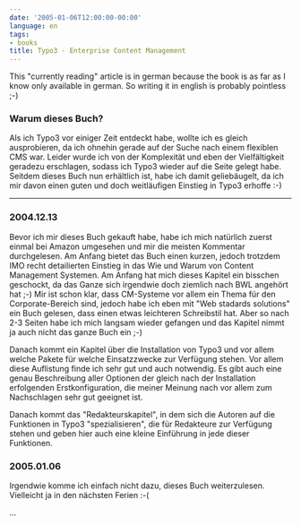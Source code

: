 ```yaml
---
date: '2005-01-06T12:00:00-00:00'
language: en
tags:
- books
title: Typo3 - Enterprise Content Management
---
```



This "currently reading" article is in german because the book is as far as I know only available in german. So writing it in english is probably pointless ;-)

<h3>Warum dieses Buch?</h3>
Als ich Typo3 vor einiger Zeit entdeckt habe, wollte ich es gleich ausprobieren, da ich ohnehin gerade auf der Suche nach einem flexiblen CMS war. Leider wurde ich von der Komplexität und eben der Vielfältigkeit geradezu erschlagen, sodass ich Typo3 wieder auf die Seite gelegt habe. Seitdem dieses Buch nun erhältlich ist, habe ich damit geliebäugelt, da ich mir davon einen guten und doch weitläufigen Einstieg in Typo3 erhoffe :-)

-------------------------------



<h3>2004.12.13</h3>
Bevor ich mir dieses Buch gekauft habe, habe ich mich natürlich zuerst einmal bei Amazon umgesehen und mir die meisten Kommentar durchgelesen.
Am Anfang bietet das Buch einen kurzen, jedoch trotzdem IMO recht detailierten Einstieg in das Wie und Warum von Content Management Systemen. Am Anfang hat mich dieses Kapitel ein bisschen geschockt, da das Ganze sich irgendwie doch ziemlich nach BWL angehört hat ;-) Mir ist schon klar, dass CM-Systeme vor allem ein Thema für den Corporate-Bereich sind, jedoch habe ich eben mit "Web stadards solutions" ein Buch gelesen, dass einen etwas leichteren Schreibstil hat. Aber so nach 2-3 Seiten habe ich mich langsam wieder gefangen und das Kapitel nimmt ja auch nicht das ganze Buch ein ;-)

Danach kommt ein Kapitel über die Installation von Typo3 und vor allem welche Pakete für welche Einsatzzwecke zur Verfügung stehen. Vor allem diese Auflistung finde ich sehr gut und auch notwendig. Es gibt auch eine genau Beschreibung aller Optionen der gleich nach der Installation erfolgenden Erstkonfiguration, die meiner Meinung nach vor allem zum Nachschlagen sehr gut geeignet ist.

Danach kommt das "Redakteurskapitel", in dem sich die Autoren auf die Funktionen in Typo3 "spezialisieren", die für Redakteure zur Verfügung stehen und geben hier auch eine kleine Einführung in jede dieser Funktionen.

<h3>2005.01.06</h3>
Irgendwie komme ich einfach nicht dazu, dieses Buch weiterzulesen. Vielleicht ja in den nächsten Ferien :-(

...
